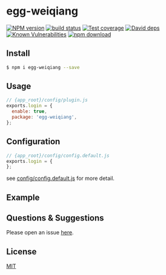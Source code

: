 # egg-weiqiang

[![NPM version][npm-image]][npm-url]
[![build status][travis-image]][travis-url]
[![Test coverage][codecov-image]][codecov-url]
[![David deps][david-image]][david-url]
[![Known Vulnerabilities][snyk-image]][snyk-url]
[![npm download][download-image]][download-url]

[npm-image]: https://img.shields.io/npm/v/egg-weiqiang.svg?style=flat-square
[npm-url]: https://npmjs.org/package/egg-weiqiang
[travis-image]: https://img.shields.io/travis/eggjs/egg-weiqiang.svg?style=flat-square
[travis-url]: https://travis-ci.org/eggjs/egg-weiqiang
[codecov-image]: https://img.shields.io/codecov/c/github/eggjs/egg-weiqiang.svg?style=flat-square
[codecov-url]: https://codecov.io/github/eggjs/egg-weiqiang?branch=master
[david-image]: https://img.shields.io/david/eggjs/egg-weiqiang.svg?style=flat-square
[david-url]: https://david-dm.org/eggjs/egg-weiqiang
[snyk-image]: https://snyk.io/test/npm/egg-weiqiang/badge.svg?style=flat-square
[snyk-url]: https://snyk.io/test/npm/egg-weiqiang
[download-image]: https://img.shields.io/npm/dm/egg-weiqiang.svg?style=flat-square
[download-url]: https://npmjs.org/package/egg-weiqiang

<!--
Description here.
-->

## Install

```bash
$ npm i egg-weiqiang --save
```

## Usage

```js
// {app_root}/config/plugin.js
exports.login = {
  enable: true,
  package: 'egg-weiqiang',
};
```

## Configuration

```js
// {app_root}/config/config.default.js
exports.login = {
};
```

see [config/config.default.js](config/config.default.js) for more detail.

## Example

<!-- example here -->

## Questions & Suggestions

Please open an issue [here](https://github.com/eggjs/egg/issues).

## License

[MIT](LICENSE)
